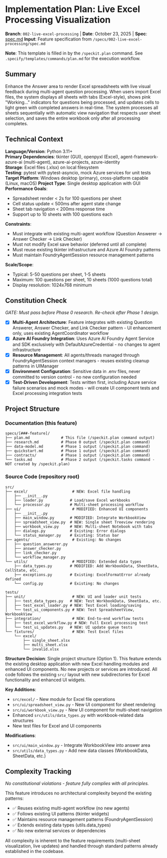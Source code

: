 # Implementation Plan: Live Excel Processing Visualization

**Branch**: `002-live-excel-processing` | **Date**: October 23, 2025 | **Spec**: [spec.md](./spec.md)
**Input**: Feature specification from `/specs/002-live-excel-processing/spec.md`

**Note**: This template is filled in by the `/speckit.plan` command. See `.specify/templates/commands/plan.md` for the execution workflow.

## Summary

Enhance the Answer area to render Excel spreadsheets with live visual feedback during multi-agent question processing. When users import Excel files, the system displays all sheets with tabs (Excel-style), shows pink "Working..." indicators for questions being processed, and updates cells to light green with completed answers in real-time. The system processes all sheets sequentially with automatic view navigation that respects user sheet selection, and saves the entire workbook only after all processing completes.

## Technical Context

**Language/Version**: Python 3.11+  
**Primary Dependencies**: tkinter (GUI), openpyxl (Excel), agent-framework-azure-ai (multi-agent), azure-ai-projects, azure-identity  
**Storage**: Excel files (.xlsx) on local filesystem  
**Testing**: pytest with pytest-asyncio, mock Azure services for unit tests  
**Target Platform**: Windows desktop (primary), cross-platform capable (Linux, macOS)
**Project Type**: Single desktop application with GUI  
**Performance Goals**: 
- Spreadsheet render < 2s for 100 questions per sheet
- Cell status update < 500ms after agent state change
- Sheet tab navigation < 200ms response time
- Support up to 10 sheets with 100 questions each

**Constraints**:
- Must integrate with existing multi-agent workflow (Question Answerer → Answer Checker → Link Checker)
- Must not modify Excel save behavior (deferred until all complete)
- Must reuse existing tkinter infrastructure and Azure AI Foundry patterns
- Must maintain FoundryAgentSession resource management patterns

**Scale/Scope**: 
- Typical: 5-50 questions per sheet, 1-5 sheets
- Maximum: 100 questions per sheet, 10 sheets (1000 questions total)
- Display resolution: 1024x768 minimum

## Constitution Check

*GATE: Must pass before Phase 0 research. Re-check after Phase 1 design.*

- [x] **Multi-Agent Architecture**: Feature integrates with existing Question Answerer, Answer Checker, and Link Checker pattern - UI enhancement only, uses existing AgentCoordinator workflow
- [x] **Azure AI Foundry Integration**: Uses Azure AI Foundry Agent Service and SDK exclusively with DefaultAzureCredential - no changes to agent infrastructure
- [x] **Resource Management**: All agents/threads managed through FoundryAgentSession context managers - reuses existing cleanup patterns in UIManager
- [x] **Environment Configuration**: Sensitive data in .env files, never committed to version control - no new configuration needed
- [x] **Test-Driven Development**: Tests written first, including Azure service failure scenarios and mock modes - will create UI component tests and Excel processing integration tests

## Project Structure

### Documentation (this feature)

```
specs/[###-feature]/
├── plan.md              # This file (/speckit.plan command output)
├── research.md          # Phase 0 output (/speckit.plan command)
├── data-model.md        # Phase 1 output (/speckit.plan command)
├── quickstart.md        # Phase 1 output (/speckit.plan command)
├── contracts/           # Phase 1 output (/speckit.plan command)
└── tasks.md             # Phase 2 output (/speckit.tasks command - NOT created by /speckit.plan)
```

### Source Code (repository root)

```
src/
├── excel/                    # NEW: Excel file handling
│   ├── __init__.py
│   ├── loader.py            # Load/save Excel workbooks
│   └── processor.py         # Multi-sheet processing workflow
├── ui/                       # MODIFIED: Enhanced UI components
│   ├── __init__.py
│   ├── main_window.py       # MODIFIED: Integrate WorkbookView
│   ├── spreadsheet_view.py  # NEW: Single sheet Treeview rendering
│   ├── workbook_view.py     # NEW: Multi-sheet Notebook with tabs
│   ├── dialogs.py           # Existing: Error dialogs
│   └── status_manager.py    # Existing: Status bar
├── agents/                   # Existing: No changes
│   ├── question_answerer.py
│   ├── answer_checker.py
│   ├── link_checker.py
│   └── workflow_manager.py
└── utils/                    # MODIFIED: Extended data types
    ├── data_types.py        # MODIFIED: Add WorkbookData, SheetData, CellState, etc.
    ├── exceptions.py        # Existing: ExcelFormatError already defined
    └── config.py            # Existing: No changes

tests/
├── unit/                     # NEW: UI and loader unit tests
│   ├── test_data_types.py   # NEW: Test WorkbookData, SheetData, etc.
│   ├── test_excel_loader.py # NEW: Test Excel loading/saving
│   └── test_ui_components.py # NEW: Test SpreadsheetView, WorkbookView
├── integration/              # NEW: End-to-end workflow tests
│   ├── test_excel_workflow.py # NEW: Full Excel processing test
│   └── test_ui_updates.py   # NEW: UI update queue tests
└── fixtures/                 # NEW: Test Excel files
    └── excel/
        ├── single_sheet.xlsx
        ├── multi_sheet.xlsx
        └── invalid.xlsx
```

**Structure Decision**: Single project structure (Option 1). This feature extends the existing desktop application with new Excel handling modules and enhanced UI components. No new projects or services are introduced. All code follows the existing `src/` layout with new subdirectories for Excel functionality and enhanced UI widgets.

**Key Additions**:

- `src/excel/` - New module for Excel file operations
- `src/ui/spreadsheet_view.py` - New UI component for sheet rendering
- `src/ui/workbook_view.py` - New UI component for multi-sheet navigation
- Enhanced `src/utils/data_types.py` with workbook-related data structures
- New test files for Excel and UI components

**Modifications**:

- `src/ui/main_window.py` - Integrate WorkbookView into answer area
- `src/utils/data_types.py` - Add new data classes (WorkbookData, SheetData, etc.)

## Complexity Tracking

*No constitutional violations - feature fully complies with all principles.*

This feature introduces no architectural complexity beyond the existing patterns:

- ✅ Reuses existing multi-agent workflow (no new agents)
- ✅ Follows existing UI patterns (tkinter widgets)
- ✅ Maintains resource management patterns (FoundryAgentSession)
- ✅ Extends existing data types (utils.data_types)
- ✅ No new external services or dependencies

All complexity is inherent to the feature requirements (multi-sheet visualization, live updates) and handled through standard patterns already established in the codebase.
